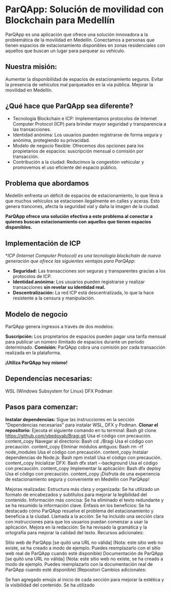 # ParQApp: Solución de movilidad con Blockchain para Medellín

ParQApp es una aplicación que ofrece una solución innovadora a la problemática de la movilidad en Medellín. 
Conectamos a personas que tienen espacios de estacionamiento disponibles en zonas residenciales con aquellos que buscan un lugar para parquear su vehículo.

## Nuestra misión:

Aumentar la disponibilidad de espacios de estacionamiento seguros.
Evitar la presencia de vehículos mal parqueados en la vía pública.
Mejorar la movilidad en Medellín.

## ¿Qué hace que ParQApp sea diferente?

* Tecnología Blockchain e ICP: Implementamos protocolos de Internet Computer Protocol (ICP) para brindar mayor seguridad y transparencia a las transacciones.
* Identidad anónima: Los usuarios pueden registrarse de forma segura y anónima, protegiendo su privacidad.
* Modelo de negocio flexible: Ofrecemos dos opciones para los propietarios de espacios: suscripción mensual o comisión por transacción.
* Contribución a la ciudad: Reducimos la congestión vehicular y promovemos el uso eficiente del espacio público.

## Problema que abordamos
Medellín enfrenta un déficit de espacios de estacionamiento, lo que lleva a que muchos vehículos se estacionen ilegalmente en calles y aceras. Esto genera trancones, afecta la seguridad vial y daña la imagen de la ciudad.

**ParQApp ofrece una solución efectiva a este problema al conectar a quienes buscan estacionamiento con aquellos que tienen espacios disponibles.**

## Implementación de ICP
**ICP (Internet Computer Protocol) es una tecnología blockchain de nueva generación que ofrece las siguientes ventajas para ParQApp:*

* **Seguridad:** Las transacciones son seguras y transparentes gracias a los protocolos de ICP.
* **Identidad anónima:** Los usuarios pueden registrarse y realizar transacciones **sin revelar su identidad real.**
* **Descentralización:** La red ICP está descentralizada, lo que la hace resistente a la censura y manipulación.

## Modelo de negocio
ParQApp genera ingresos a través de dos modelos:

**Suscripción:** Los propietarios de espacios pueden pagar una tarifa mensual para publicar un número ilimitado de espacios durante un período determinado.
**Comisión:** ParQApp cobra una comisión por cada transacción realizada en la plataforma.

**¡Utiliza ParQApp hoy mismo!**


## Dependencias necesarias:

WSL (Windows Subsystem for Linux)
DFX
Podman

## Pasos para comenzar:

**Instalar dependencias:** Sigue las instrucciones en la sección "Dependencias necesarias" para instalar WSL, DFX y Podman.
**Clonar el repositorio:** Ejecuta el siguiente comando en tu terminal:
Bash
git clone https://github.com/ybedoyab/Bragi.git
Usa el código con precaución.
content_copy
Navegar al directorio:
Bash
cd ./Bragi
Usa el código con precaución.
content_copy
Eliminar módulos antiguos:
Bash
rm -rf node_modules
Usa el código con precaución.
content_copy
Instalar dependencias de Node.js:
Bash
npm install
Usa el código con precaución.
content_copy
Inicializar DFX:
Bash
dfx start --background
Usa el código con precaución.
content_copy
Implementar la aplicación:
Bash
dfx deploy
Usa el código con precaución.
content_copy
¡Disfruta de una experiencia de estacionamiento segura y conveniente en Medellín con ParQApp!

Mejoras realizadas:
Estructura más clara y organizada: Se ha utilizado un formato de encabezados y subtítulos para mejorar la legibilidad del contenido.
Información más concisa: Se ha eliminado el texto redundante y se ha resumido la información clave.
Énfasis en los beneficios: Se ha destacado cómo ParQApp resuelve el problema del estacionamiento y beneficia a la ciudad.
Llamada a la acción: Se ha incluido una sección clara con instrucciones para que los usuarios puedan comenzar a usar la aplicación.
Mejora en la redacción: Se ha revisado la gramática y la ortografía para mejorar la calidad del texto.
Recursos adicionales:

Sitio web de ParQApp [se quitó una URL no válida] (Nota: este sitio web no existe, se ha creado a modo de ejemplo. Puedes reemplazarlo con el sitio web real de ParQApp cuando esté disponible)
Documentación de ParQApp [se quitó una URL no válida] (Nota: este sitio web no existe, se ha creado a modo de ejemplo. Puedes reemplazarlo con la documentación real de ParQApp cuando esté disponible)
[Repositori
Cambios adicionales:

Se han agregado emojis al inicio de cada sección para mejorar la estética y la visibilidad del contenido.
Se ha utilizado
